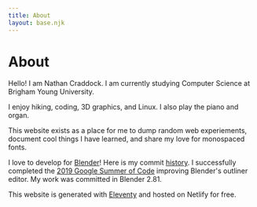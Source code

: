 ```yaml
---
title: About
layout: base.njk
---
```


# About

Hello! I am Nathan Craddock. I am currently studying Computer Science at Brigham Young University.

I enjoy hiking, coding, 3D graphics, and Linux. I also play the piano and organ.

This website exists as a place for me to dump random web experiements, document cool things I have learned, and share my love for monospaced fonts.

I love to develop for [Blender](https://www.blender.org)! Here is my commit [history](https://miikahweb.com/en/blender/git-statistics/developers/Zachman). I successfully completed the [2019 Google Summer of Code](https://summerofcode.withgoogle.com/archive/2019/projects/5416561530109952/) improving Blender's outliner editor. My work was committed in Blender 2.81.

This website is generated with [Eleventy](https://11ty.dev) and hosted on Netlify for free.

